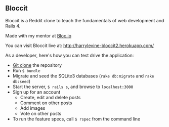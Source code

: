## Bloccit 

Bloccit is a Reddit clone to teach the fundamentals of web development and Rails 4.

Made with my mentor at [Bloc.io](http://bloc.io)

You can visit Bloccit live at: http://harrylevine-bloccit2.herokuapp.com/

As a developer, here's how you can test drive the application:

- [Git clone](https://github.com/hpjaj/bloccit2.git) the repository
- Run `$ bundle`
- Migrate and seed the SQLite3 databases (`rake db:migrate` and `rake db:seed`)
- Start the server, `$ rails s`, and browse to `localhost:3000` 
- Sign up for an account
  - Create, edit and delete posts
  - Comment on other posts
  - Add images 
  - Vote on other posts
- To run the feature specs, call `$ rspec` from the command line
